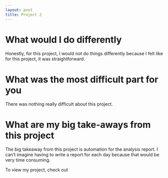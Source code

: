 ```yaml
---
layout: post
title: Project 2
---
```



# What would I do differently

Honestly, for this project, I would not do things differently because I felt like for this project, it was straightforward.

# What was the most difficult part for you

There was nothing really difficult about this project.

# What are my big take-aways from this project

The big takeaway from this project is automation for the analysis report. I can’t imagine having to write a report for each day because that would be very time consuming.


To view my project, check out []()
